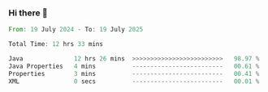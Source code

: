 ### Hi there 👋

<!--START_SECTION:waka-->

```rust
From: 19 July 2024 - To: 19 July 2025

Total Time: 12 hrs 33 mins

Java              12 hrs 26 mins  >>>>>>>>>>>>>>>>>>>>>>>>>   98.97 %
Java Properties   4 mins          -------------------------   00.61 %
Properties        3 mins          -------------------------   00.41 %
XML               0 secs          -------------------------   00.01 %
```

<!--END_SECTION:waka-->
